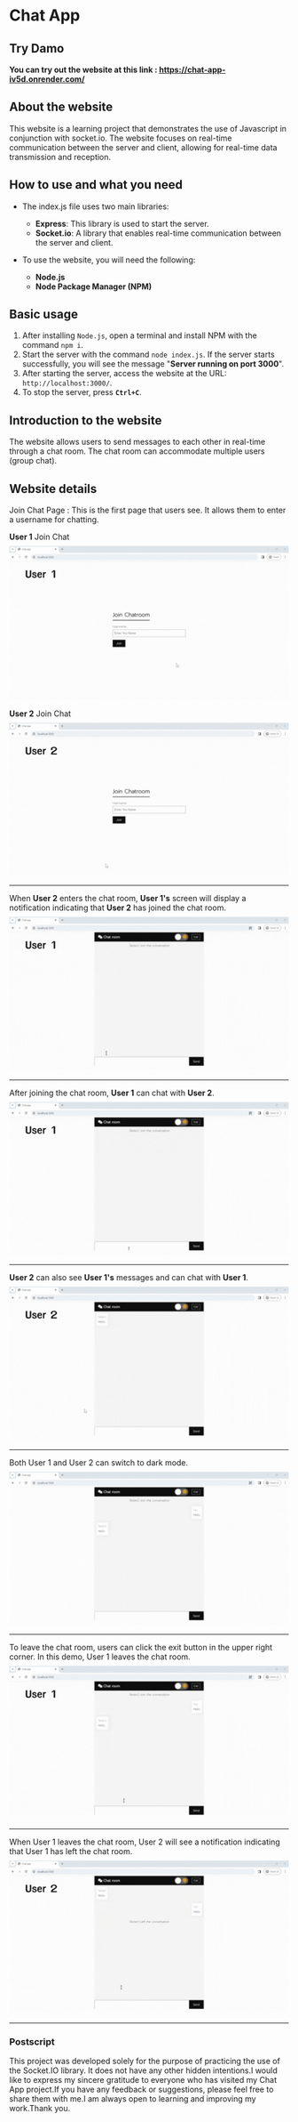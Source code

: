 # Chat App

## Try Damo
**You can try out the website at this link : https://chat-app-iv5d.onrender.com/**

## About the website
This website is a learning project that demonstrates the use of Javascript in conjunction with socket.io. The website focuses on real-time communication between the server and client, allowing for real-time data transmission and reception.

## How to use and what you need
* The index.js file uses two main libraries:
   * **Express**: This library is used to start the server.
   * **Socket.io**: A library that enables real-time communication between the server and client.

* To use the website, you will need the following:
   * **Node.js**
   * **Node Package Manager (NPM)**

## Basic usage
1. After installing `Node.js`, open a terminal and install NPM with the command `npm i`.
2. Start the server with the command `node index.js`. If the server starts successfully, you will see the message "**Server running on port 3000**".
3. After starting the server, access the website at the URL: `http://localhost:3000/`.
4. To stop the server, press **`Ctrl+C`**.

## Introduction to the website
The website allows users to send messages to each other in real-time through a chat room. The chat room can accommodate multiple users (group chat).

## Website details
Join Chat Page : This is the first page that users see. It allows them to enter a username for chatting.

**User 1** Join Chat
![user1joinchat](gif/user1joinchat.gif)

**User 2** Join Chat
![user2joinchat](gif/user2joinchat.gif)
<hr />

When **User 2** enters the chat room, **User 1's** screen will display a notification indicating that **User 2** has joined the chat room.
![user1checkpersonjoin](gif/user1checkpersonjoin.gif)
<hr />

After joining the chat room, **User 1** can chat with **User 2**.
![user1chating](gif/user1chating.gif)
<hr />

**User 2** can also see **User 1's** messages and can chat with **User 1**.
![user2chating](gif/user2chating.gif)
<hr />

Both User 1 and User 2 can switch to dark mode.
![darkmode](gif/darkmode.gif)
<hr />

To leave the chat room, users can click the exit button in the upper right corner. In this demo, User 1 leaves the chat room.
![user1leaveroom](gif/user1leaveroom.gif)
<hr />

When User 1 leaves the chat room, User 2 will see a notification indicating that User 1 has left the chat room.
![user2checkpersonleave](gif/user2checkpersonleave.gif)
<hr />

### Postscript
This project was developed solely for the purpose of practicing the use of the Socket.IO library. It does not have any other hidden intentions.I would like to express my sincere gratitude to everyone who has visited my Chat App project.If you have any feedback or suggestions, please feel free to share them with me.I am always open to learning and improving my work.Thank you.
